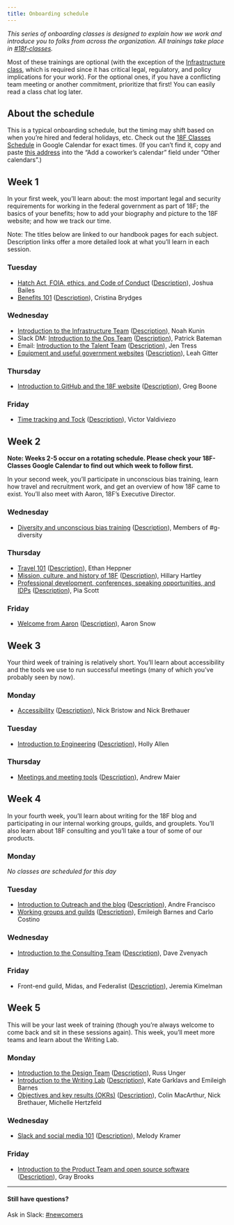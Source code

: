 ```yaml
---
title: Onboarding schedule
---
```


_This series of onboarding classes is designed to explain how we work and introduce you to folks from across the organization. All trainings take place in [#18f-classes](https://18f.slack.com/messages/18f-classes/)._

Most of these trainings are optional (with the exception of the [Infrastructure class](https://handbook.18f.gov/classes/#infrastructure-team), which is required since it has critical legal, regulatory, and policy implications for your work). For the optional ones, if you have a conflicting team meeting or another commitment, prioritize that first! You can easily read a class chat log later.

## About the schedule

This is a typical onboarding schedule, but the timing may shift based on when you’re hired and federal holidays, etc. Check out the [18F Classes Schedule](https://www.google.com/calendar/b/1/embed?src=gsa.gov_vpfql4425bt1kj5fatahokgg94@group.calendar.google.com&ctz=America/New_York) in Google Calendar for exact times. (If you can’t find it, copy and paste [this address](gsa.gov_vpfql4425bt1kj5fatahokgg94@group.calendar.google.com) into the “Add a coworker’s calendar” field under “Other calendars”.)

## <a name="week-1"></a>Week 1
In your first week, you’ll learn about: the most important legal and security requirements for working in the federal government as part of 18F; the basics of your benefits; how to add your biography and picture to the 18F website; and how we track our time.

Note: The titles below are linked to our handbook pages for each subject. Description links offer a more detailed look at what you’ll learn in each session.

### Tuesday
* [Hatch Act, FOIA, ethics, and Code of Conduct](https://handbook.18f.gov/hatch-act-foia-ethics-code-of-conduct) ([Description](https://handbook.18f.gov/classes/#ethics)), Joshua Bailes
* [Benefits 101](https://handbook.18f.gov/benefits) ([Description](https://handbook.18f.gov/classes/#benefits)), Cristina Brydges

### Wednesday
* [Introduction to the Infrastructure Team](https://handbook.18f.gov/intro-to-18f-infrastructure) ([Description](https://handbook.18f.gov/classes/#infrastructure-team)), Noah Kunin
* Slack DM: [Introduction to the Ops Team](https://handbook.18f.gov/operations) ([Description](https://handbook.18f.gov/classes/#ops-team)), Patrick Bateman
* Email: [Introduction to the Talent Team](https://handbook.18f.gov/talent) ([Description](https://handbook.18f.gov/classes/#talent-team)), Jen Tress
* [Equipment and useful government websites](https://handbook.18f.gov/gsa-tools-equipment-and-transit) ([Description](https://handbook.18f.gov/classes/#equipment)), Leah Gitter

### Thursday
* [Introduction to GitHub and the 18F website](https://handbook.18f.gov/github-and-18f-site) ([Description](https://handbook.18f.gov/classes/#github-18F-site)), Greg Boone

### Friday
* [Time tracking and Tock](https://handbook.18f.gov/tock) ([Description](https://handbook.18f.gov/classes/#tock)), Victor Valdiviezo


## Week 2

**Note: Weeks 2-5 occur on a rotating schedule. Please check your 18F-Classes Google Calendar to find out which week to follow first.**

In your second week, you’ll participate in unconscious bias training, learn how travel and recruitment work, and get an overview of how 18F came to exist. You’ll also meet with Aaron, 18F’s Executive Director.

### Wednesday
* [Diversity and unconscious bias training](https://handbook.18f.gov/intro-to-the-diversity-guild) ([Description](https://handbook.18f.gov/classes/#diversity)), Members of #g-diversity

### Thursday
* [Travel 101](https://handbook.18f.gov/travel-101) ([Description](https://handbook.18f.gov/classes/#travel)), Ethan Heppner
* [Mission, culture, and history of 18F](https://handbook.18f.gov/history-and-values) ([Description](https://handbook.18f.gov/classes/#mission-culture-history)), Hillary Hartley
* [Professional development, conferences, speaking opportunities, and IDPs](https://handbook.18f.gov/professional-development-and-training) ([Description](https://handbook.18f.gov/classes/#professional-development)), Pia Scott

### Friday
* [Welcome from Aaron](https://handbook.18f.gov/welcome-from-aaron/) ([Description](https://handbook.18f.gov/classes/#meet-aaron-phaedra)), Aaron Snow

## <a name="week-3"></a>Week 3
Your third week of training is relatively short. You’ll learn about accessibility and the tools we use to run successful meetings (many of which you’ve probably seen by now).

### Monday
* [Accessibility](https://handbook.18f.gov/accessibility) ([Description](https://handbook.18f.gov/classes/#accessibility)), Nick Bristow and Nick Brethauer

### Tuesday
* [Introduction to Engineering](https://handbook.18f.gov/engineering/) ([Description](https://handbook.18f.gov/classes/#engineering-team)), Holly Allen

### Thursday
* [Meetings and meeting tools](https://handbook.18f.gov/meetings-and-meeting-tools) ([Description](https://handbook.18f.gov/classes/#meetings)), Andrew Maier

## <a name="week-4"></a>Week 4
In your fourth week, you’ll learn about writing for the 18F blog and participating in our internal working groups, guilds, and grouplets. You’ll also learn about 18F consulting and you’ll take a tour of some of our products.

### Monday
_No classes are scheduled for this day_

### Tuesday
* [Introduction to Outreach and the blog](https://handbook.18f.gov/outreach) ([Description](https://handbook.18f.gov/classes/#heading-12)), Andre Francisco
* [Working groups and guilds](https://handbook.18f.gov/working-groups-and-guilds-101) ([Description](https://handbook.18f.gov/classes/#groups-guilds-guides)), Emileigh Barnes and Carlo Costino

### Wednesday
* [Introduction to the Consulting Team](https://handbook.18f.gov/consulting) ([Description](https://handbook.18f.gov/classes/#consulting-team)), Dave Zvenyach

### Friday
* Front-end guild, Midas, and Federalist ([Description](https://handbook.18f.gov/classes/#18f-products)), Jeremia Kimelman

## <a name="week-5"></a>Week 5
This will be your last week of training (though you’re always welcome to come back and sit in these sessions again). This week, you’ll meet more teams and learn about the Writing Lab.

### Monday
* [Introduction to the Design Team](https://handbook.18f.gov/design) ([Description](https://handbook.18f.gov/classes/#design-team)), Russ Unger
* [Introduction to the Writing Lab](https://handbook.18f.gov/intro-to-writing-lab) ([Description](https://handbook.18f.gov/classes/#writing-labs)), Kate Garklavs and Emileigh Barnes
* [Objectives and key results (OKRs)](https://handbook.18f.gov/objectives-key-results/) ([Description](https://handbook.18f.gov/classes/#performance-plans-OKRs)), Colin MacArthur, Nick Brethauer, Michelle Hertzfeld

### Wednesday
* [Slack and social media 101](https://handbook.18f.gov/slack-and-social-media) ([Description](https://handbook.18f.gov/classes/#slack-social-media)), Melody Kramer

### Friday
* [Introduction to the Product Team and open source software](https://handbook.18f.gov/intro-to-product-and-open-source) ([Description](https://handbook.18f.gov/classes/#product-team)), Gray Brooks

---

#### Still have questions?

Ask in Slack: [#newcomers](https://18f.slack.com/messages/newcomers)
